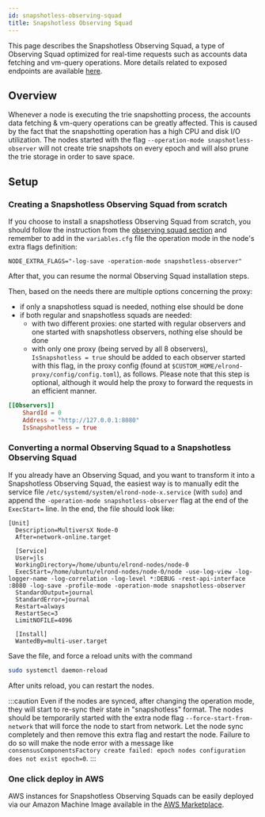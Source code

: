 ```yaml
---
id: snapshotless-observing-squad
title: Snapshotless Observing Squad
---
```


[comment]: # (mx-abstract)

This page describes the Snapshotless Observing Squad, a type of Observing Squad optimized for real-time requests such as accounts data fetching and vm-query operations.
More details related to exposed endpoints are available [here](/sdk-and-tools/proxy/#proxy-snapshotless-endpoints).

[comment]: # (mx-context-auto)

## Overview

Whenever a node is executing the trie snapshotting process, the accounts data fetching & vm-query operations can be greatly affected.
This is caused by the fact that the snapshotting operation has a high CPU and disk I/O utilization.
The nodes started with the flag `--operation-mode snapshotless-observer` will not create trie snapshots on every epoch and will also prune the trie storage in order to save space. 

[comment]: # (mx-context-auto)

## Setup

[comment]: # (mx-context-auto)

### Creating a Snapshotless Observing Squad from scratch

If you choose to install a snapshotless Observing Squad from scratch, you should follow the instruction from the [observing squad section](/integrators/observing-squad) and remember to add in the `variables.cfg` file the operation mode in the node's extra flags definition:
```
NODE_EXTRA_FLAGS="-log-save -operation-mode snapshotless-observer"
```
After that, you can resume the normal Observing Squad installation steps.

Then, based on the needs there are multiple options concerning the proxy:
* if only a snapshotless squad is needed, nothing else should be done
* if both regular and snapshotless squads are needed:
  * with two different proxies: one started with regular observers and one started with snapshotless observers, nothing else should be done
  * with only one proxy (being served by all 8 observers), `IsSnapshotless = true` should be added to each observer started with this flag, in the proxy config (found at `$CUSTOM_HOME/elrond-proxy/config/config.toml`), as follows. Please note that this step is optional, although it would help the proxy to forward the requests in an efficient manner.
```toml
[[Observers]]
    ShardId = 0
    Address = "http://127.0.0.1:8080"
    IsSnapshotless = true
```

[comment]: # (mx-context-auto)

### Converting a normal Observing Squad to a Snapshotless Observing Squad

If you already have an Observing Squad, and you want to transform it into a Snapshotless Observing Squad, the easiest way is to manually edit the service file `/etc/systemd/system/elrond-node-x.service` (with `sudo`) and append the `-operation-mode snapshotless-observer` flag at the end of the `ExecStart=` line.
In the end, the file should look like:
```
[Unit]
  Description=MultiversX Node-0
  After=network-online.target

  [Service]
  User=jls
  WorkingDirectory=/home/ubuntu/elrond-nodes/node-0
  ExecStart=/home/ubuntu/elrond-nodes/node-0/node -use-log-view -log-logger-name -log-correlation -log-level *:DEBUG -rest-api-interface :8080 -log-save -profile-mode -operation-mode snapshotless-observer
  StandardOutput=journal
  StandardError=journal
  Restart=always
  RestartSec=3
  LimitNOFILE=4096

  [Install]
  WantedBy=multi-user.target
```

Save the file, and force a reload units with the command
```bash
sudo systemctl daemon-reload
```

After units reload, you can restart the nodes.

:::caution
Even if the nodes are synced, after changing the operation mode, they will start to re-sync their state in 
"snapshotless" format. The nodes should be temporarily started with the extra node flag `--force-start-from-network` that will force the node to start from network. 
Let the node sync completely and then remove this extra flag and restart the node. 
Failure to do so will make the node error with a message like `consensusComponentsFactory create failed: epoch nodes configuration does not exist epoch=0`.
:::

[comment]: # (mx-context-auto)

### One click deploy in AWS
AWS instances for Snapshotless Observing Squads can be easily deployed via our Amazon Machine Image available in the [AWS Marketplace](https://aws.amazon.com/marketplace/pp/prodview-pbwpmtdtwmkgs).

